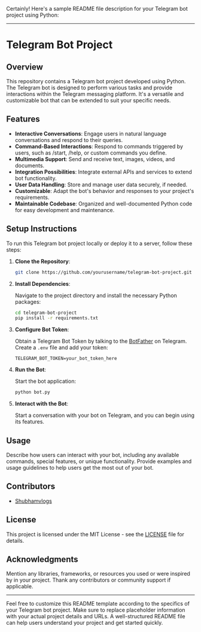 Certainly! Here's a sample README file description for your Telegram bot project using Python:

---

# Telegram Bot Project

## Overview

This repository contains a Telegram bot project developed using Python. The Telegram bot is designed to perform various tasks and provide interactions within the Telegram messaging platform. It's a versatile and customizable bot that can be extended to suit your specific needs.

## Features

- **Interactive Conversations**: Engage users in natural language conversations and respond to their queries.
- **Command-Based Interactions**: Respond to commands triggered by users, such as /start, /help, or custom commands you define.
- **Multimedia Support**: Send and receive text, images, videos, and documents.
- **Integration Possibilities**: Integrate external APIs and services to extend bot functionality.
- **User Data Handling**: Store and manage user data securely, if needed.
- **Customizable**: Adapt the bot's behavior and responses to your project's requirements.
- **Maintainable Codebase**: Organized and well-documented Python code for easy development and maintenance.

## Setup Instructions

To run this Telegram bot project locally or deploy it to a server, follow these steps:

1. **Clone the Repository**:

   ```bash
   git clone https://github.com/yourusername/telegram-bot-project.git
   ```

2. **Install Dependencies**:

   Navigate to the project directory and install the necessary Python packages:

   ```bash
   cd telegram-bot-project
   pip install -r requirements.txt
   ```

3. **Configure Bot Token**:

   Obtain a Telegram Bot Token by talking to the [BotFather](https://core.telegram.org/bots#botfather) on Telegram. Create a `.env` file and add your token:

   ```
   TELEGRAM_BOT_TOKEN=your_bot_token_here
   ```

4. **Run the Bot**:

   Start the bot application:

   ```bash
   python bot.py
   ```

5. **Interact with the Bot**:

   Start a conversation with your bot on Telegram, and you can begin using its features.

## Usage

Describe how users can interact with your bot, including any available commands, special features, or unique functionality. Provide examples and usage guidelines to help users get the most out of your bot.

## Contributors

- [Shubhamvlogs](https://github.com/shubhamvlogs)

## License

This project is licensed under the MIT License - see the [LICENSE](LICENSE) file for details.

## Acknowledgments

Mention any libraries, frameworks, or resources you used or were inspired by in your project. Thank any contributors or community support if applicable.

---

Feel free to customize this README template according to the specifics of your Telegram bot project. Make sure to replace placeholder information with your actual project details and URLs. A well-structured README file can help users understand your project and get started quickly.
